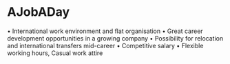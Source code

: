 # AJobADay
• International work environment and flat organisation
• Great career development opportunities in a growing company
• Possibility for relocation and international transfers mid-career
• Competitive salary
• Flexible working hours, Casual work attire
